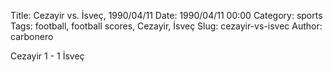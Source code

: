 Title: Cezayir vs. İsveç, 1990/04/11
Date: 1990/04/11 00:00
Category: sports
Tags: football, football scores, Cezayir, İsveç
Slug: cezayir-vs-isvec
Author: carbonero


Cezayir 1 - 1 İsveç
